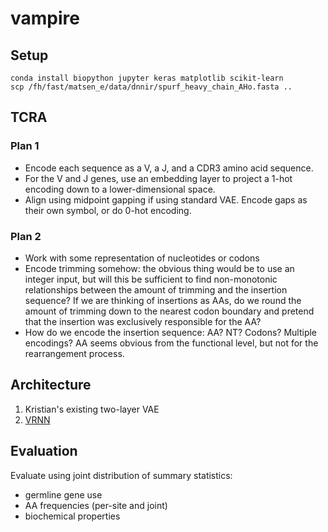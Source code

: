 # vampire

## Setup

```
conda install biopython jupyter keras matplotlib scikit-learn
scp /fh/fast/matsen_e/data/dnnir/spurf_heavy_chain_AHo.fasta ..
```


## TCRA

### Plan 1

* Encode each sequence as a V, a J, and a CDR3 amino acid sequence.
* For the V and J genes, use an embedding layer to project a 1-hot encoding down to a lower-dimensional space.
* Align using midpoint gapping if using standard VAE. Encode gaps as their own symbol, or do 0-hot encoding.

### Plan 2

* Work with some representation of nucleotides or codons
* Encode trimming somehow: the obvious thing would be to use an integer input, but will this be sufficient to find non-monotonic relationships between the amount of trimming and the insertion sequence? If we are thinking of insertions as AAs, do we round the amount of trimming down to the nearest codon boundary and pretend that the insertion was exclusively responsible for the AA?
* How do we encode the insertion sequence: AA? NT? Codons? Multiple encodings? AA seems obvious from the functional level, but not for the rearrangement process.


## Architecture

1. Kristian's existing two-layer VAE
2. [VRNN](http://arxiv.org/abs/1506.02216)


## Evaluation

Evaluate using joint distribution of summary statistics:

* germline gene use
* AA frequencies (per-site and joint)
* biochemical properties
